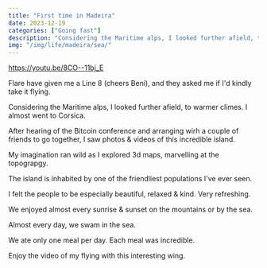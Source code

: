 ```yaml
---
title: "First time in Madeira"
date: 2023-12-19
categories: ["Going fast"]
description: "Considering the Maritime alps, I looked further afield, to warmer climes. I almost went to Corsica..."
img: "/img/life/madeira/sea/"
---
```

https://youtu.be/8CO--11bj_E

Flare have given me a Line 8 (cheers Beni), and they asked me if I'd kindly take it flying.

Considering the Maritime alps, I looked further afield, to warmer climes. I almost went to Corsica.

After hearing of the Bitcoin conference and arranging wirh a couple of friends to go together, I saw photos & videos of this incredible island.

My imagination ran wild as I explored 3d maps, marvelling at the topograpgy.

The island is inhabited by one of the friendliest populations I've ever seen.

I felt the people to be especially beautiful, relaxed & kind. Very refreshing.

We enjoyed almost every sunrise & sunset on the mountains or by the sea.

Almost every day, we swam in the sea.

We ate only one meal per day. Each meal was incredible.

Enjoy the video of my flying with this interesting wing.
